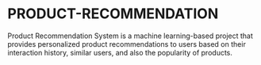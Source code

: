 # PRODUCT-RECOMMENDATION
Product Recommendation System is a machine learning-based project that provides personalized product recommendations to users based on their interaction history, similar users, and also the popularity of products.
